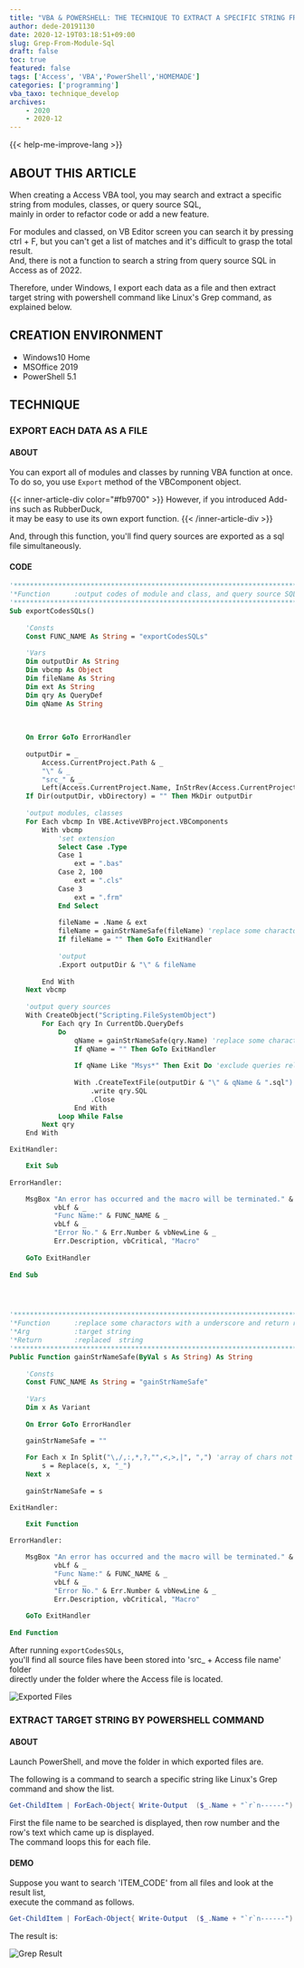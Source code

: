 ```yaml
---
title: "VBA & POWERSHELL: THE TECHNIQUE TO EXTRACT A SPECIFIC STRING FROM MODULES, CLASSES OR SQL OF QUERIES IN ACCESS DATABASE"
author: dede-20191130
date: 2020-12-19T03:18:51+09:00
slug: Grep-From-Module-Sql
draft: false
toc: true
featured: false
tags: ['Access', 'VBA','PowerShell','HOMEMADE']
categories: ['programming']
vba_taxo: technique_develop
archives:
    - 2020
    - 2020-12
---
```


{{< help-me-improve-lang  >}}

## ABOUT THIS ARTICLE

When creating a Access VBA tool, you may search and extract a specific string from modules, classes, or query source SQL,   
mainly in order to refactor code or add a new feature.

For modules and classed, on VB Editor screen you can search it by pressing ctrl + F, but you can't get a list of matches and it's difficult to grasp the total result.  
And, there is not a function to search a string from query source SQL in Access as of 2022.

Therefore, under Windows, I export each data as a file and then extract target string with powershell command like Linux's Grep command, as explained below.

## CREATION ENVIRONMENT

- Windows10 Home
- MSOffice 2019
- PowerShell 5.1

## TECHNIQUE

### EXPORT EACH DATA AS A FILE

#### ABOUT

You can export all of modules and classes by running VBA function at once. To do so, you use `Export` method of the VBComponent object.



{{< inner-article-div color="#fb9700" >}}
However, if you introduced Add-ins such as RubberDuck,   
it may be easy to use its own export function.
{{< /inner-article-div >}}

And, through this function, you'll find query sources are exported as a sql file simultaneously.


#### CODE

```vb
'******************************************************************************************
'*Function      :output codes of module and class, and query source SQLs
'******************************************************************************************
Sub exportCodesSQLs()
    
    'Consts
    Const FUNC_NAME As String = "exportCodesSQLs"
    
    'Vars
    Dim outputDir As String
    Dim vbcmp As Object
    Dim fileName As String
    Dim ext As String
    Dim qry As QueryDef
    Dim qName As String
    
    
    
    On Error GoTo ErrorHandler
    
    outputDir = _
        Access.CurrentProject.Path & _
        "\" & _
        "src_" & _
        Left(Access.CurrentProject.Name, InStrRev(Access.CurrentProject.Name, ".") - 1)
    If Dir(outputDir, vbDirectory) = "" Then MkDir outputDir
    
    'output modules, classes
    For Each vbcmp In VBE.ActiveVBProject.VBComponents
        With vbcmp
            'set extension
            Select Case .Type
            Case 1
                ext = ".bas"
            Case 2, 100
                ext = ".cls"
            Case 3
                ext = ".frm"
            End Select
                        
            fileName = .Name & ext
            fileName = gainStrNameSafe(fileName) 'replace some charactors which aren't allowed to use for a file name.
            If fileName = "" Then GoTo ExitHandler
            
            'output
            .Export outputDir & "\" & fileName
            
        End With
    Next vbcmp
    
    'output query sources
    With CreateObject("Scripting.FileSystemObject")
        For Each qry In CurrentDb.QueryDefs
            Do
                qName = gainStrNameSafe(qry.Name) 'replace some charactors which aren't allowed to use for a file name
                If qName = "" Then GoTo ExitHandler
                
                If qName Like "Msys*" Then Exit Do 'exclude queries related MS system
                
                With .CreateTextFile(outputDir & "\" & qName & ".sql")
                    .write qry.SQL
                    .Close
                End With
            Loop While False
        Next qry
    End With

ExitHandler:

    Exit Sub
    
ErrorHandler:

    MsgBox "An error has occurred and the macro will be terminated." & _
           vbLf & _
           "Func Name:" & FUNC_NAME & _
           vbLf & _
           "Error No." & Err.Number & vbNewLine & _
           Err.Description, vbCritical, "Macro"
        
    GoTo ExitHandler
        
End Sub




'******************************************************************************************
'*Function      :replace some charactors with a underscore and return replaced string. The charactors aren't allowed to use for a file name.
'*Arg           :target string
'*Return        :replaced  string
'******************************************************************************************
Public Function gainStrNameSafe(ByVal s As String) As String
    
    'Consts
    Const FUNC_NAME As String = "gainStrNameSafe"
    
    'Vars
    Dim x As Variant
    
    On Error GoTo ErrorHandler

    gainStrNameSafe = ""
    
    For Each x In Split("\,/,:,*,?,"",<,>,|", ",") 'array of chars not to be used
        s = Replace(s, x, "_")
    Next x
    
    gainStrNameSafe = s

ExitHandler:

    Exit Function
    
ErrorHandler:

    MsgBox "An error has occurred and the macro will be terminated." & _
           vbLf & _
           "Func Name:" & FUNC_NAME & _
           vbLf & _
           "Error No." & Err.Number & vbNewLine & _
           Err.Description, vbCritical, "Macro"
        
    GoTo ExitHandler
        
End Function
```

After running `exportCodesSQLs`,   
you'll find all source files have been stored into 'src_ + Access file name' folder  
directly under the folder where the Access file is located.



![Exported Files](https://res.cloudinary.com/ddxhi1rnh/image/upload/v1645968367/learnerBlog/Grep-From-Module-Sql/en/%E3%82%B9%E3%82%AF%E3%83%AA%E3%83%BC%E3%83%B3%E3%82%B7%E3%83%A7%E3%83%83%E3%83%88_2022-02-27_222415_lkhikd.png)

### EXTRACT TARGET STRING BY POWERSHELL COMMAND

#### ABOUT

Launch PowerShell, and move the folder in which exported files are.

The following is a command to search a specific string like Linux's Grep command and show the list. 



```PowerShell
Get-ChildItem | ForEach-Object{ Write-Output  ($_.Name + "`r`n------") ; (Get-Content $_   | Select-String "here you write a string to be searched"  )  | ForEach-Object{Write-Output ($_.lineNumber.Tostring() + ":" + $_) } ;Write-Output "------"  } 
```

First the file name to be searched is displayed, then row number and the row's text which came up is displayed.  
The command loops this for each file.



#### DEMO

Suppose you want to search 'ITEM_CODE' from all files and look at the result list,   
execute the command as follows.



```PowerShell
Get-ChildItem | ForEach-Object{ Write-Output  ($_.Name + "`r`n------") ; (Get-Content $_   | Select-String "ITEM_CODE"  )  | ForEach-Object{Write-Output ($_.lineNumber.Tostring() + ":" + $_) } ;Write-Output "------"  }  
```

The result is:    

![Grep Result](https://res.cloudinary.com/ddxhi1rnh/image/upload/v1645968367/learnerBlog/Grep-From-Module-Sql/en/%E3%82%B9%E3%82%AF%E3%83%AA%E3%83%BC%E3%83%B3%E3%82%B7%E3%83%A7%E3%83%83%E3%83%88_2022-02-27_222459_e28fnt.png)
